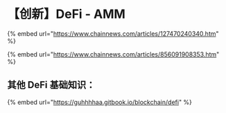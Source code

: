 # 【创新】DeFi - AMM

{% embed url="https://www.chainnews.com/articles/127470240340.htm" %}

{% embed url="https://www.chainnews.com/articles/856091908353.htm" %}

## 其他 DeFi 基础知识：

{% embed url="https://guhhhhaa.gitbook.io/blockchain/defi" %}



